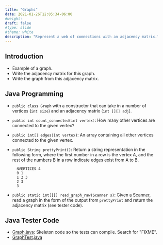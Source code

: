 ```yaml
---
title: "Graphs"
date: 2021-01-26T12:05:34-06:00
#weight: 
draft: false
#type: slide
#theme: white
description: "Represent a web of connections with an adjacency matrix."
---
```


## Introduction

* Example of a graph.
* Write the adjacency matrix for this graph.
* Write the graph from this adjacency matrix.

## Java Programming

* `public class Graph` with a constructor that can take in a number of
  vertices (`int size`) and an adjacency matrix (`int [][] adj`).
* `public int count_connected(int vertex)`: How many other vertices
  are connected to the given vertex?
* `public int[] edges(int vertex)`: An array containing all other
  vertices connected to the given vertex.
* `public String prettyPrint()`: Return a string representation in the
  following form, where the first number in a row is the vertex A, and
  the rest of the numbers B in a row indicate edges exist from A to
  B. 

        NVERTICES 4
        0 1
        1 2 3
        2 3
        3

* `public static int[][] read_graph_raw(Scanner s)`: Given a Scanner,
  read a graph in the form of the output from `prettyPrint` and return
  the adjacency matrix (see tester code).

## Java Tester Code

* [Graph.java](Graph.txt): Skeleton code so the tests can
  compile. Search for "FIXME".
* [GraphTest.java](GraphTest.txt)

